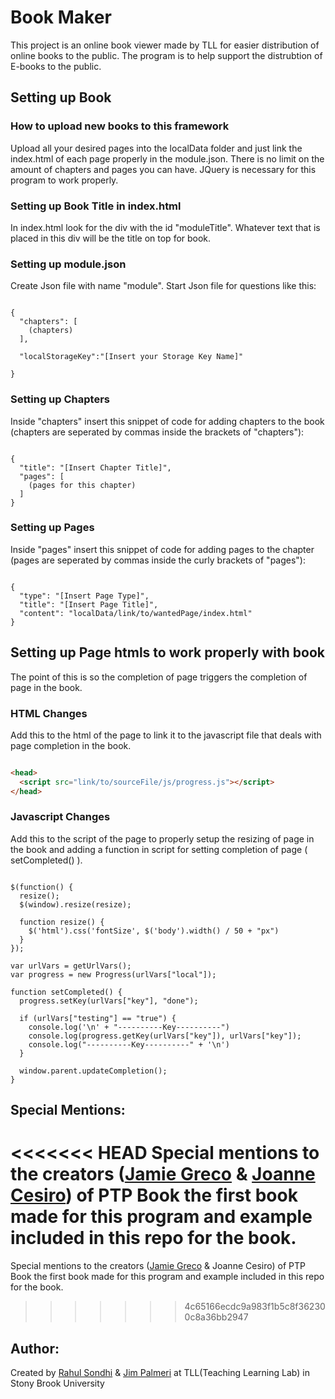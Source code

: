 # Book Maker
This project is an online book viewer made by TLL for easier distribution of online books to the public. The program is to help support the distrubtion of E-books to the public.

## Setting up Book

### How to upload new books to this framework
Upload all your desired pages into the localData folder and just link the index.html of each page properly in the module.json. There is no limit on the amount of chapters and pages you can have. JQuery is necessary for this program to work properly.

### Setting up Book Title in index.html
In index.html look for the div with the id "moduleTitle". Whatever text that is placed in this div will be the title on top for book.

### Setting up module.json
Create Json file with name "module". Start Json file for questions like this:

```JS

{
  "chapters": [
    (chapters)
  ],

  "localStorageKey":"[Insert your Storage Key Name]"

}

```

### Setting up Chapters
Inside "chapters" insert this snippet of code for adding chapters to the book (chapters are seperated by commas inside the brackets of "chapters"):

```JS

{
  "title": "[Insert Chapter Title]",
  "pages": [
    (pages for this chapter)
  ]
}

```

### Setting up Pages
Inside "pages" insert this snippet of code for adding pages to the chapter (pages are seperated by commas inside the curly brackets of "pages"):

```JS

{
  "type": "[Insert Page Type]",
  "title": "[Insert Page Title]",
  "content": "localData/link/to/wantedPage/index.html"
}

```

## Setting up Page htmls to work properly with book
The point of this is so the completion of page triggers the completion of page in the book.

### HTML Changes
Add this to the html of the page to link it to the javascript file that deals with page completion in the book.

```HTML

<head>
  <script src="link/to/sourceFile/js/progress.js"></script>
</head>

```

### Javascript Changes
Add this to the script of the page to properly setup the resizing of page in the book and adding a function in script for setting completion of page ( setCompleted() ).

```JS

$(function() {
  resize();
  $(window).resize(resize);

  function resize() {
    $('html').css('fontSize', $('body').width() / 50 + "px")
  }
});

var urlVars = getUrlVars();
var progress = new Progress(urlVars["local"]);

function setCompleted() {
  progress.setKey(urlVars["key"], "done");

  if (urlVars["testing"] == "true") {
    console.log('\n' + "----------Key----------")
    console.log(progress.getKey(urlVars["key"]), urlVars["key"]);
    console.log("----------Key----------" + '\n')
  }

  window.parent.updateCompletion();
}

```

## Special Mentions:
<<<<<<< HEAD
Special mentions to the creators ([Jamie Greco](https://healthtechnology.stonybrookmedicine.edu/programs/pt/eldpt/faculty/greco) & [Joanne Cesiro](https://healthtechnology.stonybrookmedicine.edu/programs/pt/eldpt/faculty/cesiro)) of PTP Book the first book made for this program and example included in this repo for the book.
=======
Special mentions to the creators ([Jamie Greco](https://google.com/) & Joanne Cesiro) of PTP Book the first book made for this program and example included in this repo for the book.
>>>>>>> 4c65166ecdc9a983f1b5c8f362300c8a36bb2947

## Author:
Created by [Rahul Sondhi](https://github.com/RahulSondhi) & [Jim Palmeri](https://github.com/SBUtltmedia) at TLL(Teaching Learning Lab) in Stony Brook University
